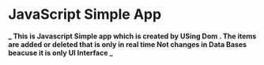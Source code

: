  # JavaScript Simple App

  **_ This is Javascript Simple app which is created by USing Dom . The items are added or deleted that is only in real time Not changes in Data Bases beacuse it is only UI Interface  _**